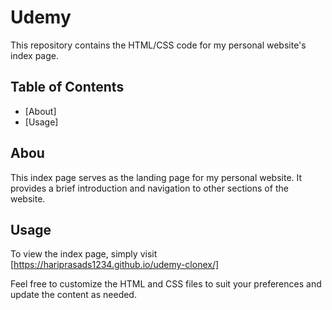 # Udemy

This repository contains the HTML/CSS code for my personal website's index page.

## Table of Contents

- [About]
- [Usage]

## Abou
This index page serves as the landing page for my personal website. It provides a brief introduction and navigation to other sections of the website.

## Usage

To view the index page, simply visit  [https://hariprasads1234.github.io/udemy-clonex/]

Feel free to customize the HTML and CSS files to suit your preferences and update the content as needed.

